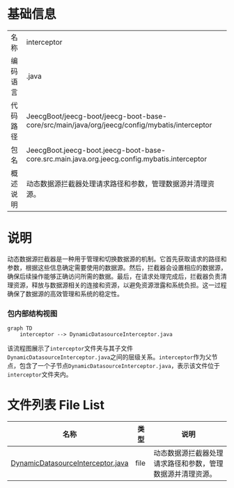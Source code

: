 # 基础信息

|      |      |
|------|------|
| 名称 | interceptor |
| 编码语言 | .java |
| 代码路径 | JeecgBoot/jeecg-boot/jeecg-boot-base-core/src/main/java/org/jeecg/config/mybatis/interceptor |
| 包名 | JeecgBoot.jeecg-boot.jeecg-boot-base-core.src.main.java.org.jeecg.config.mybatis.interceptor |
| 概述说明 | 动态数据源拦截器处理请求路径和参数，管理数据源并清理资源。 |

# 说明

动态数据源拦截器是一种用于管理和切换数据源的机制。它首先获取请求的路径和参数，根据这些信息确定需要使用的数据源。然后，拦截器会设置相应的数据源，确保后续操作能够正确访问所需的数据。最后，在请求处理完成后，拦截器负责清理资源，释放与数据源相关的连接和资源，以避免资源泄露和系统负担。这一过程确保了数据源的高效管理和系统的稳定性。


### 包内部结构视图

```mermaid
graph TD
    interceptor --> DynamicDatasourceInterceptor.java
```

该流程图展示了`interceptor`文件夹与其子文件`DynamicDatasourceInterceptor.java`之间的层级关系。`interceptor`作为父节点，包含了一个子节点`DynamicDatasourceInterceptor.java`，表示该文件位于`interceptor`文件夹内。

# 文件列表 File List

| 名称   | 类型  | 说明 |
|-------|------|-------------|
| [DynamicDatasourceInterceptor.java](DynamicDatasourceInterceptor.md) | file | 动态数据源拦截器处理请求路径和参数，管理数据源并清理资源。 |


